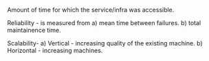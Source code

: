 Amount of time for which the service/infra was accessible. 

Reliability - is measured from
        a) mean time between failures. 
        b) total maintainence time. 

Scalability-
    a) Vertical - increasing quality of the existing machine. 
    b) Horizontal - increasing machines. 
